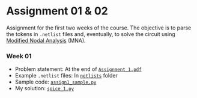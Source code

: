 # Assignment 01 & 02
Assignment for the first two weeks of the course.
The objective is to parse the tokens in `.netlist` files and, eventually,
to solve the circuit using
[Modified Nodal Analysis](https://en.wikipedia.org/wiki/Modified_nodal_analysis) (MNA).

### Week 01
- Problem statement: At the end of [`Assignment_1.pdf`](Assignment_1.pdf)
- Example `.netlist` files: In [`netlists`](netlists) folder
- Sample code: [`assign1_sample.py`](assign1_sample.py)
- My solution: [`spice_1.py`](spice_1.py)
